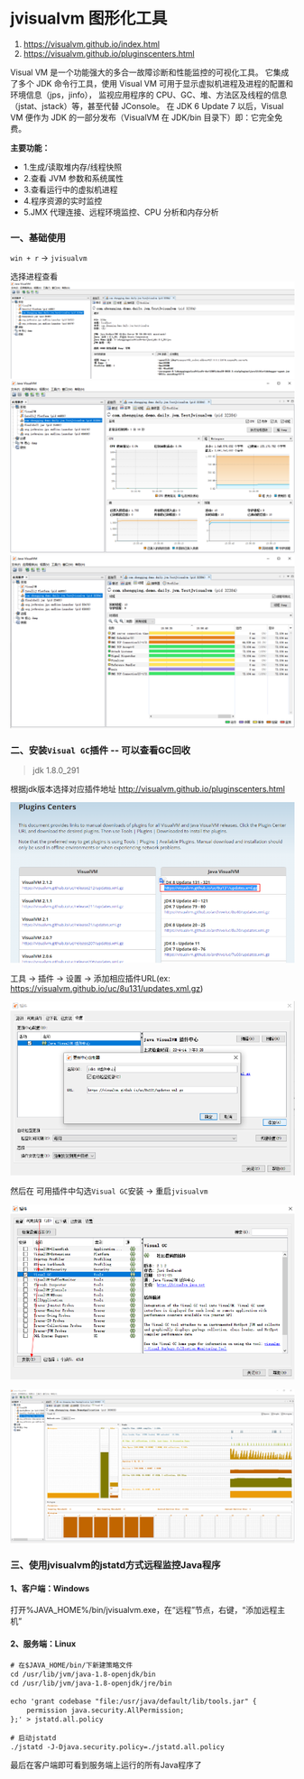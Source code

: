 # jvisualvm 图形化工具

1. https://visualvm.github.io/index.html
2. https://visualvm.github.io/pluginscenters.html

Visual VM 是一个功能强大的多合一故障诊断和性能监控的可视化工具。
它集成了多个 JDK 命令行工具，使用 Visual VM 可用于显示虚拟机进程及进程的配置和环境信息（jps，jinfo），
监视应用程序的 CPU、GC、堆、方法区及线程的信息（jstat、jstack）等，甚至代替 JConsole。
在 JDK 6 Update 7 以后，Visual VM 便作为 JDK 的一部分发布（VisualVM 在 JDK/bin 目录下）即：它完全免费。

**主要功能：**

- 1.生成/读取堆内存/线程快照
- 2.查看 JVM 参数和系统属性
- 3.查看运行中的虚拟机进程
- 4.程序资源的实时监控
- 5.JMX 代理连接、远程环境监控、CPU 分析和内存分析

### 一、基础使用

`win + r` -> `jvisualvm`

选择进程查看
![](./images/03-jvisualvm-1689753357270.png)
![](./images/03-jvisualvm-1689753401251.png)
![](./images/03-jvisualvm-1689753415011.png)

### 二、安装`Visual GC`插件 -- 可以查看GC回收

> jdk 1.8.0_291

根据jdk版本选择对应插件地址 http://visualvm.github.io/pluginscenters.html

![img.png](images/03-jvisualvm_plugin_url_choose.png)

工具 -> 插件 -> 设置 -> 添加相应插件URL(ex: https://visualvm.github.io/uc/8u131/updates.xml.gz)

![img.png](images/03-jvisualvm_set_plugin_url.png)

然后在 可用插件中勾选`Visual GC`安装 -> 重启`jvisualvm`

![img.png](images/03-jvisualvm_visual_gc_install.png)

![jvisualvm_visual_gc.png](images/03-jvisualvm_visual_gc.png)

### 三、使用jvisualvm的jstatd方式远程监控Java程序

#### 1、客户端：Windows

打开%JAVA_HOME%/bin/jvisualvm.exe，在“远程”节点，右键，“添加远程主机”

#### 2、服务端：Linux

```shell
# 在$JAVA_HOME/bin/下新建策略文件
cd /usr/lib/jvm/java-1.8-openjdk/bin
cd /usr/lib/jvm/java-1.8-openjdk/jre/bin

echo 'grant codebase "file:/usr/java/default/lib/tools.jar" {   
    permission java.security.AllPermission;   
};' > jstatd.all.policy

# 启动jstatd
./jstatd -J-Djava.security.policy=./jstatd.all.policy
```

最后在客户端即可看到服务端上运行的所有Java程序了
